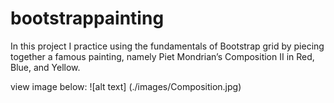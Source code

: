 # bootstrappainting
In this project I practice using the fundamentals of Bootstrap grid by piecing together a famous painting, namely Piet Mondrian’s Composition II in Red, Blue, and Yellow.

view image below:
![alt text] (./images/Composition.jpg)


